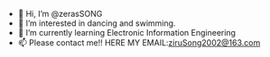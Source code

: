 - 👋 Hi, I’m @zerasSONG
- 👀 I’m interested in dancing and swimming.
- 🌱 I’m currently learning Electronic Information Engineering
- 📫 Please contact me!! HERE MY EMAIL:ziruSong2002@163.com

<!---
zerasSONG/zerasSONG is a ✨ special ✨ repository because its `README.md` (this file) appears on your GitHub profile.
You can click the Preview link to take a look at your changes.
--->
